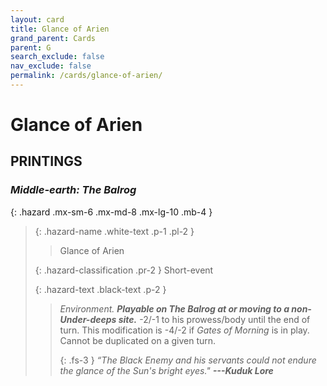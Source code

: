 ```yaml
---
layout: card
title: Glance of Arien
grand_parent: Cards
parent: G
search_exclude: false
nav_exclude: false
permalink: /cards/glance-of-arien/
---
```


# Glance of Arien


## PRINTINGS


### _Middle-earth: The Balrog_

{: .hazard .mx-sm-6 .mx-md-8 .mx-lg-10 .mb-4 }
> {: .hazard-name .white-text .p-1 .pl-2 }
> > <div class="hazard-mp"></div>
> > <div class="card-name">Glance of Arien</div>
>
> {: .hazard-classification .pr-2 }
> Short-event
>
> {: .hazard-text .black-text .p-2 }
> > _Environment._ ***Playable on The Balrog at or moving to a non-Under-deeps site.*** -2/-1 to his prowess/body until the end of turn. This modification is -4/-2 if _Gates of Morning_ is in play. Cannot be duplicated on a given turn. 
> > 
> > {: .fs-3 } 
> > _“The Black Enemy and his servants could not endure the glance of the Sun's bright eyes."_ ***---&#65279;Kuduk&nbsp;Lore*** 
>
